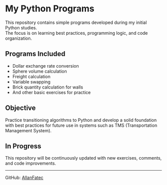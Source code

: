# My Python Programs

This repository contains simple programs developed during my initial Python studies.  
The focus is on learning best practices, programming logic, and code organization.

## Programs Included

- Dollar exchange rate conversion
- Sphere volume calculation
- Freight calculation
- Variable swapping
- Brick quantity calculation for walls
- And other basic exercises for practice

## Objective

Practice transitioning algorithms to Python and develop a solid foundation with best practices for future use in systems such as TMS (Transportation Management System).

## In Progress

This repository will be continuously updated with new exercises, comments, and code improvements.

---

GitHub: [AllanFatec](https://github.com/AllanFatec)
